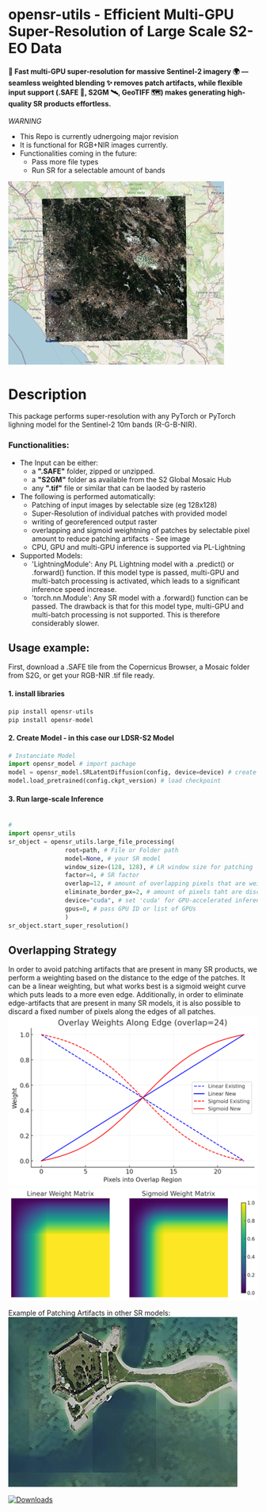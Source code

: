 # opensr-utils - Efficient Multi-GPU Super-Resolution of Large Scale S2-EO Data

#### 🚀 Fast multi-GPU super-resolution for massive Sentinel-2 imagery 🌍 — seamless weighted blending ✨ removes patch artifacts, while flexible input support (.SAFE 📂, S2GM 🛰️, GeoTIFF 🗺️) makes generating high-quality SR products effortless.

*WARNING*   
- This Repo is currently udnergoing major revision
- It is functional for RGB+NIR images currently.
- Functionalities coming in the future:
	- Pass more file types
	- Run SR for a selectable amount of bands
    
![img1](resources/utils_poster.png)

# Description  
This package performs super-resolution with any PyTorch or PyTorch lighning model for the Sentinel-2 10m bands (R-G-B-NIR).  

### Functionalities: 
- The Input can be either:  
	- a **".SAFE"** folder, zipped or unzipped.
	- a **"S2GM"** folder as available from the S2 Global Mosaic Hub
	- any **".tif"** file or similar that can be laoded by rasterio
- The following is performed automatically:  
	- Patching of input images by selectable size (eg 128x128)
	- Super-Resolution of individual patches with provided model
	- writing of georeferenced output raster
	- overlapping and sigmoid weightning of patches by selectable pixel amount to reduce patching artifacts - See image
	- CPU, GPU and multi-GPU inference is supported via PL-Lightning
- Supported Models:  
	- 'LightningModule': Any PL Lightning model with a .predict() or .forward() function. If this model type is passed, multi-GPU and multi-batch processing is activated, which leads to a significant inference speed increase.
	- 'torch.nn.Module': Any SR model with a .forward() function can be passed. The drawback is that for this model type, multi-GPU and multi-batch processing is not supported. This is therefore considerably slower.


## Usage example:
First, download a .SAFE tile from the Copernicus Browser, a Mosaic folder from S2G, or get your RGB-NIR .tif file ready.

#### 1. install libraries
```sql
pip install opensr-utils
pip install opensr-model
```
#### 2. Create Model - in this case our LDSR-S2 Model
```python
# Instanciate Model
import opensr_model # import pachage
model = opensr_model.SRLatentDiffusion(config, device=device) # create model
model.load_pretrained(config.ckpt_version) # load checkpoint
```
#### 3. Run large-scale Inference

```python

#
import opensr_utils
sr_object = opensr_utils.large_file_processing( 
				root=path, # File or Folder path
				model=None, # your SR model
				window_size=(128, 128), # LR window size for patching
				factor=4, # SR factor
				overlap=12, # amount of overlapping pixels that are weighted to avoid artifacts
				eliminate_border_px=2, # amount of pixels taht are discarded along the edges
				device="cuda", # set 'cuda' for GPU-accelerated inference
				gpus=0, # pass GPU ID or list of GPUs
				)
sr_object.start_super_resolution()
```

## Overlapping Strategy
In order to avoid patching artifacts that are present in many SR products, we perform a weighting based on the distance to the edge of the patches. It can be a linear weighting, but what works best is a sigmoid weight curve which puts leads to a more even edge. Additionally, in order to eliminate edge-artifacts that are present in many SR models, it is also possible to discard a fixed number of pixels along the edges of all patches.
![img3](resources/overlay_weights.png)
![img4](resources/overlay_matrix.png)

Example of Patching Artifacts in other SR models:  
![img5](resources/artifact_example.png)






[![Downloads](https://static.pepy.tech/badge/opensr-utils)](https://pepy.tech/project/opensr-utils)
